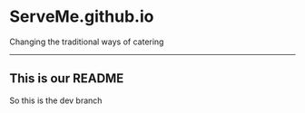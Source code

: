 # ServeMe.github.io
Changing the traditional ways of catering

-----------------------
This is our README
----------------------

So this is the dev branch
